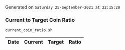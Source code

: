 Generated on `Saturday 25-September-2021 at 22:15:20`

### Current to Target Coin Ratio
`current_coin_ratio.sh`

Date|Current|Target|Ratio
---|---|---|---
